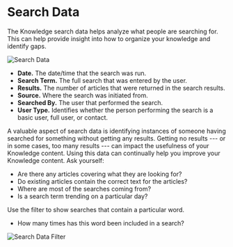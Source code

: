 # Search Data
The Knowledge search data helps analyze what people are searching for.  This can help provide insight into how to organize your knowledge and identify gaps.

![Search Data](_books/servicemanager-user-guide/knowledge/images/search-data.png)

* **Date.** The date/time that the search was run.
* **Search Term.** The full search that was entered by the user.
* **Results.** The number of articles that were returned in the search results.
* **Source.** Where the search was initiated from.
* **Searched By.** The user that performed the search.
* **User Type.** Identifies whether the person performing the search is a basic user, full user, or contact.

A valuable aspect of search data is identifying instances of someone having searched for something without getting any results. Getting no results --- or in some cases, too many results --- can impact the usefulness of your Knowledge content. Using this data can continually help you improve your Knowledge content. Ask yourself:
* Are there any articles covering what they are looking for?
* Do existing articles contain the correct text for the articles?
* Where are most of the searches coming from?
* Is a search term trending on a particular day?

Use the filter to show searches that contain a particular word.
* How many times has this word been included in a search?

![Search Data Filter](_books/servicemanager-user-guide/knowledge/images/search-data-filter.png)